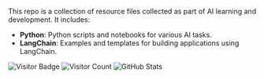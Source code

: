 This repo is a collection of resource files collected as part of AI learning and development. It includes:
- **Python**: Python scripts and notebooks for various AI tasks.
- **LangChain**: Examples and templates for building applications using LangChain.


![Visitor Badge](https://visitor-badge.glitch.me/badge?page_id=arunsurfer.AILearning)
![Visitor Count](https://profile-counter.glitch.me/arunsurfer/count.svg)
![GitHub Stats](https://github-readme-stats.vercel.app/api?username=arunsurfer&show_icons=true)
